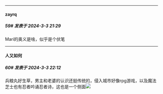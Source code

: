﻿
*****

####  zayrq  
##### 59#       发表于 2024-3-3 21:29

Mari的奥义是啥，似乎是个伏笔


*****

####  人又如何  
##### 60#       发表于 2024-3-3 22:12

兵粮丸好生草，男主和老婆的认识还挺传统的，侵入城市好像rpg游戏，以及魔法芝士也有忍者吟诵忍者诗，这也是一个侧面<img src="https://static.saraba1st.com/image/smiley/face2017/067.png" referrerpolicy="no-referrer">

